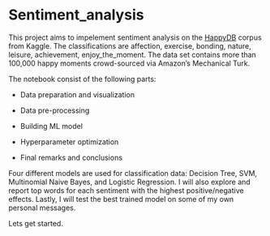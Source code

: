 # Sentiment_analysis

This project aims to impelement sentiment analysis on the  [HappyDB](https://www.kaggle.com/ritresearch/happydb) corpus from Kaggle. The classifications are affection, exercise, bonding, nature, leisure, achievement, enjoy_the_moment. The data set contains more than 100,000 happy moments crowd-sourced via Amazon’s Mechanical Turk. 

The notebook consist of the following parts:

- Data preparation and visualization

- Data pre-processing

- Building ML model

- Hyperparameter optimization

- Final remarks and conclusions

Four different models are used for classification data: Decision Tree, SVM, Multinomial Naive Bayes, and Logistic Regression. I will also explore and report top words for each sentiment with the highest positive/negative effects. Lastly, I will test the best trained model on some of my own personal messages.  

Lets get started. 
